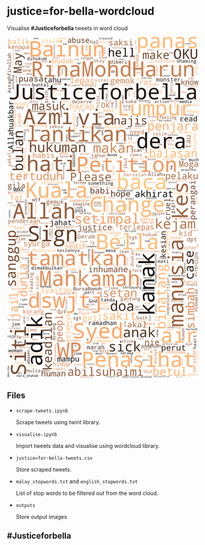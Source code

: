 # justice=for-bella-wordcloud

Visualise **#Justiceforbella** tweets in word cloud

![#Justiceforbella](outputs\v2.png)

## Files

- `scrape-tweets.ipynb`

    Scrape tweets using twint library.

- `visualise.ipynb`

    Import tweets data and visualise using wordcloud library.

- `justice=for-bella-tweets.csv`

    Store scraped tweets.

- `malay_stopwords.txt` and `english_stopwords.txt`

    List of stop words to be filtered out from the word cloud.

- `outputs`

    Store output images


## #Justiceforbella